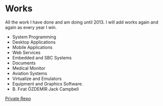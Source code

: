 # Works


All the work I have done and am doing until 2013. I will add works again and again as every year I win.

* System Programming
* Desktop Applications
* Mobile Applications
* Web Services
* Embedded and SBC Systems
* Documents
* Medical Monitor
* Aviation Systems
* Virtualize and Emulators
* Equipment and Graphics Software.
* B. Fırat ÖZDEMİR Jack Campbell

[Private Repo](https://github.com/JackCampbell/Works)

